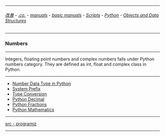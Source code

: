 
---

###### [改善](https://github.com/ttltrk/0C/blob/master/README.MD) - [.co.](https://github.com/ttltrk/PRG/blob/master/CODING.MD) - [manuals](https://github.com/ttltrk/PRG/blob/master/MAN.MD) - [basic manuals](https://github.com/ttltrk/PRG/blob/master/MANUALS.MD) - [Scripts](https://github.com/ttltrk/PRG/blob/master/PY/DOC/SC/SC.MD) - [Python](https://github.com/ttltrk/PRG/blob/master/PY/DOC/OPYM/OPYM.MD) - [Objects and Data Structures](https://github.com/ttltrk/PRG/blob/master/PY/DOC/OPYM/01_OBJ_DS/OBJ_DS.MD)

---

### Numbers

---

Integers, floating point numbers and complex numbers falls under Python numbers category. They are defined as int, float and complex class in Python.

---

* <a href="https://github.com/ttltrk/PRG/blob/master/PY/DOC/OPYM/01_OBJ_DS/NUMBERS/01/NDT.MD">Number Data Type in Python</a>
* <a href="https://github.com/ttltrk/PRG/blob/master/PY/DOC/OPYM/01_OBJ_DS/NUMBERS/02/SYS_PRE.MD">System Prefix</a>
* <a href="https://github.com/ttltrk/PRG/blob/master/PY/DOC/OPYM/01_OBJ_DS/NUMBERS/03/TYP_CON.MD">Type Conversion</a>
* <a href="https://github.com/ttltrk/PRG/blob/master/PY/DOC/OPYM/01_OBJ_DS/NUMBERS/04/PYT_DEC.MD">Python Decimal</a>
* <a href="https://github.com/ttltrk/PRG/blob/master/PY/DOC/OPYM/01_OBJ_DS/NUMBERS/05/PYT_FRA.MD">Python Fractions</a>
* <a href="https://github.com/ttltrk/PRG/blob/master/PY/DOC/OPYM/01_OBJ_DS/NUMBERS/06/PYT_MAT.MD">Python Mathematics</a>

---

[src - programiz](https://www.programiz.com/python-programming/variables-datatypes)

---


